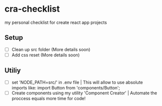 # cra-checklist
my personal checklist for create react app projects


## Setup

- [ ] Clean up src folder (More details soon)
- [ ] Add css reset (More details soon)

## Utiliy

- [ ] set 'NODE_PATH=src/' in .env file | This will allow to use absolute imports like: import Button from 'components/Button';
- [ ] Create components using my utility 'Component Creator' | Automate the proccess equals more time for code!
